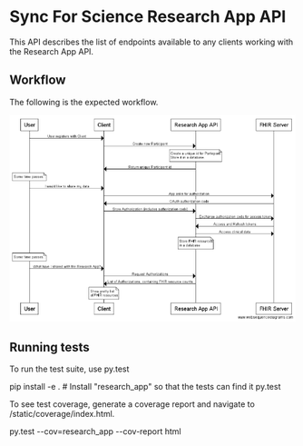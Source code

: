 # Sync For Science Research App API

This API describes the list of endpoints available to any clients working with
the Research App API.

## Workflow

The following is the expected workflow.

![Workflow](./docs/workflow.png)

## Running tests

To run the test suite, use py.test

  pip install -e . # Install "research_app" so that the tests can find it
  py.test

To see test coverage, generate a coverage report and navigate to /static/coverage/index.html.

  py.test --cov=research_app --cov-report html
